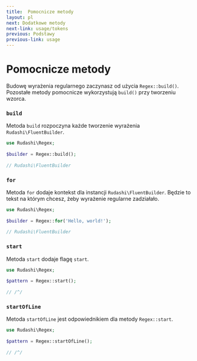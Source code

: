 ```yaml
---
title:  Pomocnicze metody
layout: pl
next: Dodatkowe metody
next-link: usage/tokens
previous: Podstawy
previous-link: usage
---
```


# Pomocnicze metody

Budowę wyrażenia regularnego zaczynasz od użycia `Regex::build()`.  
Pozostałe metody pomocnicze wykorzystują `build()` przy tworzeniu wzorca.


### `build`

Metoda `build` rozpoczyna każde tworzenie wyrażenia  `Rudashi\FluentBuilder`.

```php
use Rudashi\Regex;
 
$builder = Regex::build();
 
// Rudashi\FluentBuilder
```

### `for`

Metoda `for` dodaje kontekst dla instancji `Rudashi\FluentBuilder`. Będzie to tekst na którym chcesz, żeby wyrażenie regularne zadziałało.

```php
use Rudashi\Regex;
 
$builder = Regex::for('Hello, world!');
 
// Rudashi\FluentBuilder
```

### `start`

Metoda `start` dodaje flagę `start`.

```php
use Rudashi\Regex;
 
$pattern = Regex::start();
 
// /^/
```

### `startOfLine`

Metoda `startOfLine` jest odpowiednikiem dla metody `Regex::start`.

```php
use Rudashi\Regex;
 
$pattern = Regex::startOfLine();
 
// /^/
```
